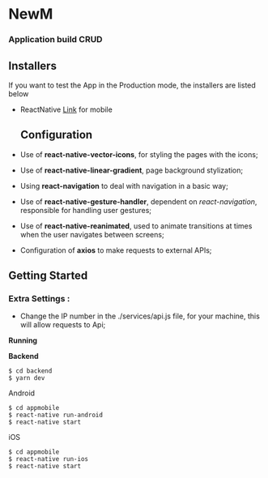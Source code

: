 # NewM
### Application build CRUD

## Installers
If you want to test the App in the Production mode, the installers are listed below
- ReactNative [Link](https://facebook.github.io/react-native/docs/getting-started) for mobile

  ## Configuration
  
- Use of **react-native-vector-icons**, for styling the pages with the icons;
- Use of **react-native-linear-gradient**, page background stylization;
- Using **react-navigation** to deal with navigation in a basic way;
- Use of **react-native-gesture-handler**, dependent on *react-navigation*, responsible for handling user gestures;
- Use of **react-native-reanimated**, used to animate transitions at times when the user navigates between screens;
- Configuration of **axios** to make requests to external APIs;

## Getting Started

### Extra Settings :

- Change the IP number in the ./services/api.js file, for your machine, this will allow requests to Api; 

**Running**

**Backend**

```
$ cd backend
$ yarn dev
```


Android

```
$ cd appmobile
$ react-native run-android
$ react-native start
```

iOS

```
$ cd appmobile
$ react-native run-ios
$ react-native start
```



